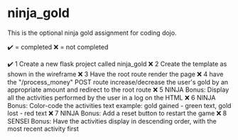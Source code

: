 # ninja_gold

This is the optional ninja gold assignment for coding dojo.

✔️ = completed
❌ = not completed

✔️ 1 Create a new flask project called ninja_gold
❌ 2 Create the template as shown in the wireframe 
❌ 3 Have the root route render the page
❌ 4 have the "/process_money" POST route increase/decrease the user's gold by an appropriate amount and redirect to the root route
❌ 5 NINJA Bonus: Display all the activities performed by the user in a log on the HTML
❌ 6 NINJA Bonus: Color-code the activities text
    example: gold gained - green text, gold lost - red text
❌ 7 NINJA Bonus: Add a reset button to restart the game
❌ 8 SENSEI Bonus: Have the activities display in descending order, with the most recent activity first
